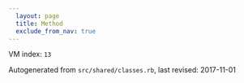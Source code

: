 ```yaml
---
  layout: page
  title: Method
  exclude_from_nav: true
---
```


  VM index: `13`

Autogenerated from `src/shared/classes.rb`, last revised: 2017-11-01